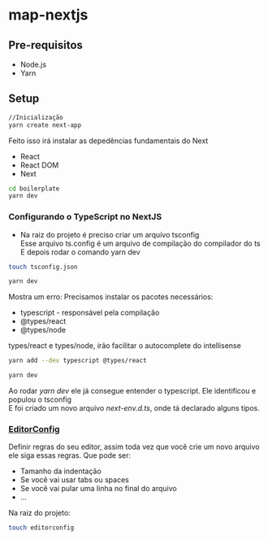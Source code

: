 # map-nextjs

## Pre-requisitos 
- Node.js
- Yarn 

## Setup

```bash
//Inicialização
yarn create next-app
```
Feito isso irá instalar as depedências fundamentais do Next
- React
- React DOM
- Next

```bash
cd boilerplate
yarn dev
```

### Configurando o TypeScript no NextJS
- Na raiz do projeto é preciso criar um arquivo tsconfig<br>
Esse arquivo ts.config é um arquivo de compilação do compilador do ts<br>
E depois rodar o comando yarn dev

```bash
touch tsconfig.json

yarn dev
```
Mostra um erro: Precisamos instalar os pacotes necessários:
- typescript - responsável pela compilação
- @types/react
- @types/node

types/react e types/node, irão facilitar o autocomplete do intellisense

```bash
yarn add --dev typescript @types/react

yarn dev
```

Ao rodar _yarn dev_ ele já consegue entender o typescript. Ele identificou e populou o tsconfig<br>
E foi criado um novo arquivo _next-env.d.ts_, onde tá declarado alguns tipos.


### [EditorConfig](https://editorconfig.org/)
Definir regras do seu editor, assim toda vez que você crie um novo arquivo ele siga essas regras.
Que pode ser:
- Tamanho da indentação 
- Se você vai usar tabs ou spaces
- Se você vai pular uma linha no final do arquivo
- ...

Na raiz do projeto:
```bash
touch editorconfig
```
